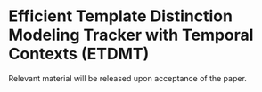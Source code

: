 # Efficient Template Distinction Modeling Tracker with Temporal Contexts (ETDMT)

Relevant material will be released upon acceptance of the paper.
